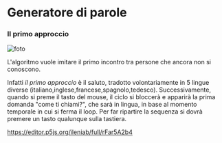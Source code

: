 # Generatore di parole

### Il primo approccio

![foto]()

L'algoritmo vuole imitare il primo incontro tra persone che ancora non si conoscono. 

Infatti _il primo approccio_ è il saluto, tradotto volontariamente in 5 lingue diverse (italiano,inglese,francese,spagnolo,tedesco).
Successivamente, quando si preme il tasto del mouse, il ciclo si bloccerà e apparirà la prima domanda "come ti chiami?",
che sarà in lingua, in base al momento temporale in cui si ferma il loop.
Per far ripartire la sequenza si dovrà premere un tasto qualunque sulla tastiera.

https://editor.p5js.org/ileniab/full/rFar5A2b4

